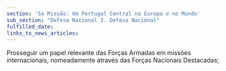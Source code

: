 ```yaml
---
section: '5a Missão: Um Portugal Central na Europa e no Mundo'
sub_section: "Defesa Nacional 3. Defesa Nacional"
fulfilled_date:
links_to_news_articles:
---
```


Prosseguir um papel relevante das Forças Armadas em missões internacionais, nomeadamente através das Forças Nacionais Destacadas;